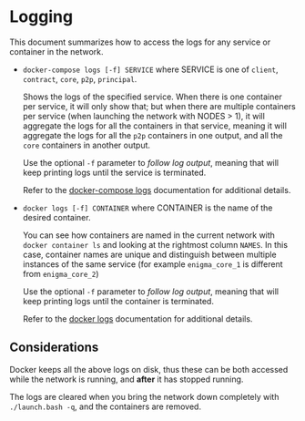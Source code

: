 # Logging

This document summarizes how to access the logs for any service or container in the network.

* `docker-compose logs [-f] SERVICE` where SERVICE is one of `client`, `contract`, `core`, `p2p`, `principal`. 
  
  Shows the logs of the specified service. When there is one container per service, it will only show that; but when there are multiple containers per service (when launching the network with NODES > 1), it will aggregate the logs for all the containers in that service, meaning it will aggregate the logs for all the `p2p` containers in one output, and all the `core` containers in another output.

  Use the optional `-f` parameter to *follow log output*, meaning that will keep printing logs until the service is terminated.
  
  Refer to the [docker-compose logs](https://docs.docker.com/compose/reference/logs/) documentation for additional details.

* `docker logs [-f] CONTAINER` where CONTAINER is the name of the desired container. 

  You can see how containers are named in the current network with `docker container ls` and looking at the rightmost column `NAMES`. In this case, container names are unique and distinguish between multiple instances of the same service (for example `enigma_core_1` is different from `enigma_core_2`)
  
  Use the optional `-f` parameter to *follow log output*, meaning that will keep printing logs until the container is terminated.
  
  Refer to the [docker logs](https://docs.docker.com/engine/reference/commandline/logs/) documentation for additional details.

## Considerations

Docker keeps all the above logs on disk, thus these can be both accessed while the network is running, and **after** it has stopped running.

The logs are cleared when you bring the network down completely with `./launch.bash -q`, and the containers are removed.
